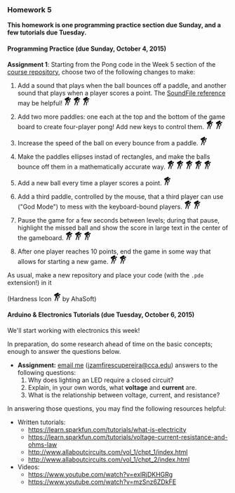 ### Homework 5 

**This homework is one programming practice section due Sunday, and a few tutorials due Tuesday.**

#### Programming Practice (due Sunday, October 4, 2015)

**Assignment 1**: Starting from the Pong code in the Week 5 section of the [course repository](../README.md#week-5-wednesday-september-30-2015), choose two of the following changes to make:

1. Add a sound that plays when the ball bounces off a paddle, and another sound that plays when a player scores a point. The [SoundFile reference](https://processing.org/reference/libraries/sound/SoundFile.html) may be helpful! ![hard](../img/hard.png) ![hard](../img/hard.png) ![hard](../img/hard.png)

2. Add two more paddles: one each at the top and the bottom of the game board to create four-player pong! Add new keys to control them. ![hard](../img/hard.png) ![hard](../img/hard.png)

3. Increase the speed of the ball on every bounce from a paddle. ![hard](../img/hard.png)

4. Make the paddles ellipses instad of rectangles, and make the balls bounce off them in a mathematically accurate way. ![hard](../img/hard.png) ![hard](../img/hard.png) ![hard](../img/hard.png) ![hard](../img/hard.png) ![hard](../img/hard.png)

5. Add a new ball every time a player scores a point. ![hard](../img/hard.png)

6. Add a third paddle, controlled by the mouse, that a third player can use ("God Mode") to mess with the keyboard-bound players. ![hard](../img/hard.png) ![hard](../img/hard.png)

7. Pause the game for a few seconds between levels; during that pause, highlight the missed ball and show the score in large text in the center of the gameboard. ![hard](../img/hard.png) ![hard](../img/hard.png) ![hard](../img/hard.png)

8. After one player reaches 10 points, end the game in some way that allows for starting a new game. ![hard](../img/hard.png) ![hard](../img/hard.png)

As usual, make a new repository and place your code (with the `.pde` extension!) in it

(Hardness Icon ![hard](../img/hard.png) by AhaSoft)

#### Arduino & Electronics Tutorials (due Tuesday, October 6, 2015)

We'll start working with electronics this week! 

In preparation, do some research ahead of time on the basic concepts; enough to answer the questions below.

- **Assignment:** [email me](mailto:jzamfirescupereira@cca.edu) ([jzamfirescupereira@cca.edu](mailto:jzamfirescupereira@cca.edu)) answers to the following questions:
  1. Why does lighting an LED require a closed circuit?
  2. Explain, in your own words, what **voltage** and **current** are.
  3. What is the relationship between voltage, current, and resistance?

In answering those questions, you may find the following resources helpful:

- Written tutorials:
  - https://learn.sparkfun.com/tutorials/what-is-electricity
  - https://learn.sparkfun.com/tutorials/voltage-current-resistance-and-ohms-law
  - http://www.allaboutcircuits.com/vol_1/chpt_1/index.html
  - http://www.allaboutcircuits.com/vol_1/chpt_2/index.html 
- Videos:
  - https://www.youtube.com/watch?v=exlRjDKHGRg
  - https://www.youtube.com/watch?v=mzSnz6ZDkFE
  
